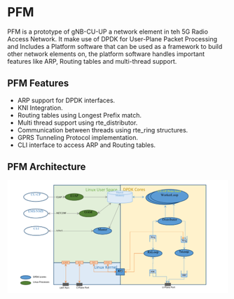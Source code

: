 # PFM

PFM is a prototype of gNB-CU-UP a network element in teh 5G Radio Access Network. It make use of DPDK for User-Plane Packet Processing
and Includes a Platform software that can be used as a framework to build other network elements on, the platform software handles important 
features like ARP, Routing tables and multi-thread support.

## PFM Features

- ARP support for DPDK interfaces.
- KNI Integration.
- Routing tables using Longest Prefix match.
- Multi thread support using rte\_distributor.
- Communication between threads using rte\_ring structures.
- GPRS Tunneling Protocol implementation.
- CLI interface to access ARP and Routing tables.

## PFM Architecture

![Figure showing PFM architecture](./pics/PFM_architecture.png)


